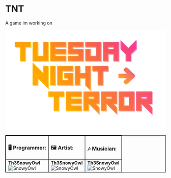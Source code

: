 # TNT
A game im working on
<!-- tuesdaynighttorment -->
<img src="asset_src/menus/titlescreen/title.png" alt="Title"/>

<table style="width:100%; border: 1px solid black">
	<tr>
		<th style="text-align:left; border: 1px solid black"><h3>🖥 Programmer:</h3></th>
		<th style="text-align:left; border: 1px solid black"><h3>🖼 Artist:</h3></th>
		<th style="text-align:left; border: 1px solid black"><h3>🎶 Musician:</h3></th>
	</tr>
	<td style="border: 1px solid black">
		<a href='https://github.com/Th3SnowyOwl'><b>Th3SnowyOwl</b></a><br>
		<img src="https://avatars.githubusercontent.com/u/49002319?v=4" alt="SnowyOwl" width="175" height="175"/>
	</td>
		<!-- Dont remove the space in the next table, its there to space out the text. -->
	<td style="border: 1px solid black">
		<a href='https://github.com/Th3SnowyOwl'><b>Th3SnowyOwl</b></a><br>
		<img src="https://avatars.githubusercontent.com/u/49002319?v=4" alt="SnowyOwl" width="175" height="175"/>
	</td>
	<td style="border: 1px solid black">
		<a href='https://github.com/Th3SnowyOwl'><b>Th3SnowyOwl</b></a><br>
		<img src="https://avatars.githubusercontent.com/u/49002319?v=4" alt="SnowyOwl" width="175" height="175"/>
	</td>
</table>
